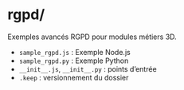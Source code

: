 # rgpd/

Exemples avancés RGPD pour modules métiers 3D.

- `sample_rgpd.js` : Exemple Node.js
- `sample_rgpd.py` : Exemple Python
- `__init__.js`, `__init__.py` : points d’entrée
- `.keep` : versionnement du dossier
